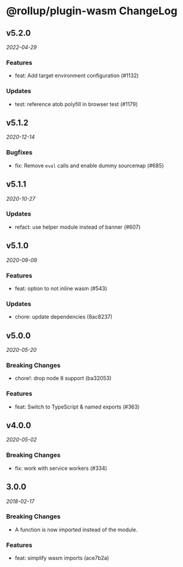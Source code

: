 # @rollup/plugin-wasm ChangeLog

## v5.2.0

_2022-04-29_

### Features

- feat: Add target environment configuration (#1132)

### Updates

- test: reference atob polyfill in browser test (#1179)

## v5.1.2

_2020-12-14_

### Bugfixes

- fix: Remove `eval` calls and enable dummy sourcemap (#685)

## v5.1.1

_2020-10-27_

### Updates

- refact: use helper module instead of banner (#607)

## v5.1.0

_2020-09-09_

### Features

- feat: option to not inline wasm (#543)

### Updates

- chore: update dependencies (8ac8237)

## v5.0.0

_2020-05-20_

### Breaking Changes

- chore!: drop node 8 support (ba32053)

### Features

- feat: Switch to TypeScript & named exports (#363)

## v4.0.0

_2020-05-02_

### Breaking Changes

- fix: work with service workers (#334)

## 3.0.0

_2018-02-17_

### Breaking Changes

- A function is now imported instead of the module.

### Features

- feat: simplify wasm imports (ace7b2a)
